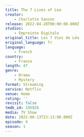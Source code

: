 ```yaml
---
title: The 7 Lives of Lea
creator:
    - Charlotte Sanson
release: 2022-04-28T00:00:00.000Z
studios:
    - Empreinte Digitale
original_title: Les 7 Vies de Léa
original_language: fr
language:
    - French
country:
    - France
length: 47
genre:
    - Drama
    - Mystery
format: Streaming
service: Netflix
venue: Home
rating: ''
revisit: false
tmdb_id: 195928
media: TV Show
date: 2022-06-13T23:13:00.000Z
episode: 4
season: 1
---
```

